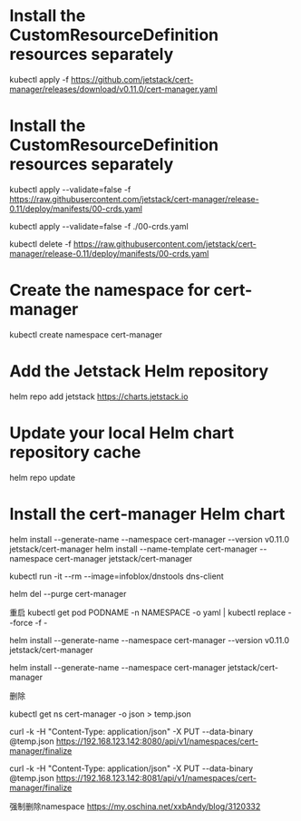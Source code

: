 # Install the CustomResourceDefinition resources separately
kubectl apply -f https://github.com/jetstack/cert-manager/releases/download/v0.11.0/cert-manager.yaml



# Install the CustomResourceDefinition resources separately
kubectl apply --validate=false -f https://raw.githubusercontent.com/jetstack/cert-manager/release-0.11/deploy/manifests/00-crds.yaml

kubectl apply --validate=false -f ./00-crds.yaml


kubectl delete -f https://raw.githubusercontent.com/jetstack/cert-manager/release-0.11/deploy/manifests/00-crds.yaml
# Create the namespace for cert-manager
kubectl create namespace cert-manager

# Add the Jetstack Helm repository
helm repo add jetstack https://charts.jetstack.io

# Update your local Helm chart repository cache
helm repo update

# Install the cert-manager Helm chart
helm install --generate-name --namespace cert-manager --version v0.11.0 jetstack/cert-manager
helm install --name-template cert-manager --namespace cert-manager jetstack/cert-manager

kubectl run -it --rm --image=infoblox/dnstools dns-client

helm del --purge cert-manager


重启
kubectl get pod PODNAME -n NAMESPACE -o yaml | kubectl replace --force -f -


helm install --generate-name --namespace cert-manager --version v0.11.0 jetstack/cert-manager

helm install --generate-name --namespace cert-manager  jetstack/cert-manager


删除

kubectl get ns cert-manager  -o json > temp.json

curl -k -H "Content-Type: application/json" -X PUT --data-binary @temp.json https://192.168.123.142:8080/api/v1/namespaces/cert-manager/finalize

curl -k -H "Content-Type: application/json" -X PUT --data-binary @temp.json https://192.168.123.142:8081/api/v1/namespaces/cert-manager/finalize

强制删除namespace
https://my.oschina.net/xxbAndy/blog/3120332